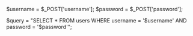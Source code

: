 $username = $_POST['username'];
$password = $_POST['password'];

$query = "SELECT * FROM users WHERE username = '$username' AND password = '$password'";